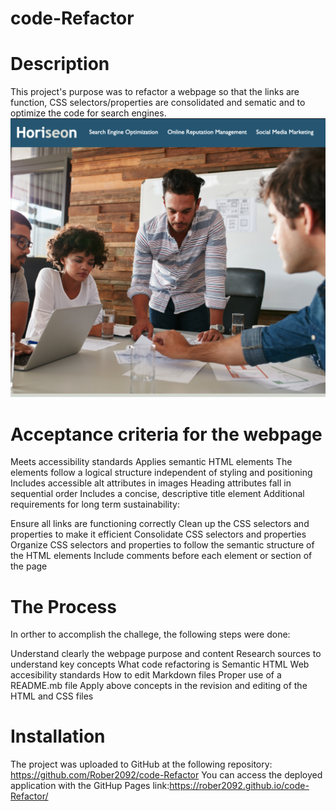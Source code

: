 # code-Refactor
# Description
This project's purpose was to refactor a webpage so that the links are function, CSS selectors/properties are consolidated and sematic and to optimize the code for search engines.
<img src="./assets/images/website-1.png"></img>

# Acceptance criteria for the webpage

Meets accessibility standards
Applies semantic HTML elements
The elements follow a logical structure independent of styling and positioning
Includes accessible alt attributes in images
Heading attributes fall in sequential order
Includes a concise, descriptive title element
Additional requirements for long term sustainability:

Ensure all links are functioning correctly
Clean up the CSS selectors and properties to make it efficient
Consolidate CSS selectors and properties
Organize CSS selectors and properties to follow the semantic structure of the HTML elements
Include comments before each element or section of the page

 # The Process
In orther to accomplish the challege, the following steps were done:

Understand clearly the webpage purpose and content
Research sources to understand key concepts
What code refactoring is
Semantic HTML
Web accesibility standards
How to edit Markdown files
Proper use of a README.mb file
Apply above concepts in the revision and editing of the HTML and CSS files

 # Installation
The project was uploaded to GitHub at the following repository: https://github.com/Rober2092/code-Refactor
You can access the deployed application with the GitHup Pages link:https://rober2092.github.io/code-Refactor/